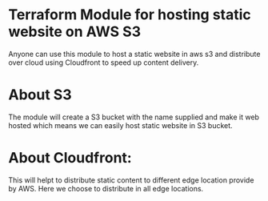 # Terraform Module for hosting static website on AWS S3
Anyone can use this module to host a static website in aws s3 and distribute over cloud using Cloudfront to speed up content delivery.

# About S3 
The module will create a S3 bucket with the name supplied and make it web hosted which means we can easily host static website in S3 bucket.

# About Cloudfront:
This will helpt to distribute static content to different edge location provide by AWS. Here we choose to distribute in all edge locations.



